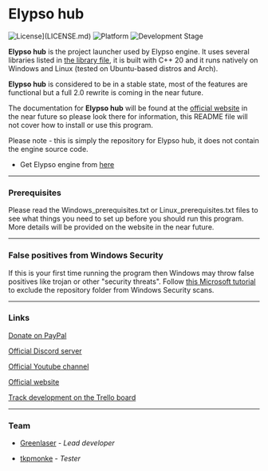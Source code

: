 # Elypso hub

![License](https://img.shields.io/badge/license-Proprietary-blue)](LICENSE.md)
![Platform](https://img.shields.io/badge/platform-Windows%20%7C%20Linux-brightgreen)
![Development Stage](https://img.shields.io/badge/development-Release-brightgreen)

**Elypso hub** is the project launcher used by Elypso engine. It uses several libraries listed in [the library file](LIBRARIES.md), it is built with C++ 20 and it runs natively on Windows and Linux (tested on Ubuntu-based distros and Arch).

**Elypso hub** is considered to be in a stable state, most of the features are functional but a full 2.0 rewrite is coming in the near future.

The documentation for **Elypso hub** will be found at the [official website](https://elypsoengine.com) in the near future so please look there for information, this README file will not cover how to install or use this program.

Please note - this is simply the repository for Elypso hub, it does not contain the engine source code.
- Get Elypso engine from [here](https://github.com/Lost-Empire-Entertainment/Elypso-engine)

---

### Prerequisites

Please read the Windows_prerequisites.txt or Linux_prerequisites.txt files to see what things you need to set up before you should run this program. More details will be provided on the website in the near future.

---

### False positives from Windows Security

If this is your first time running the program then Windows may throw false positives like trojan or other "security threats". Follow [this Microsoft tutorial](https://support.microsoft.com/en-us/windows/add-an-exclusion-to-windows-security-811816c0-4dfd-af4a-47e4-c301afe13b26) to exclude the repository folder from Windows Security scans.

---

### Links

[Donate on PayPal](https://www.paypal.com/donate/?hosted_button_id=QWG8SAYX5TTP6)

[Official Discord server](https://discord.gg/jkvasmTND5)

[Official Youtube channel](https://youtube.com/greenlaser)

[Official website](https://elypsoengine.com)

[Track development on the Trello board](https://trello.com/b/hbt6ebCZ/elypso-engine)

---

### Team

* [Greenlaser](https://github.com/greeenlaser) - *Lead developer*

* [tkpmonke](https://github.com/tkpmonke) - *Tester*
